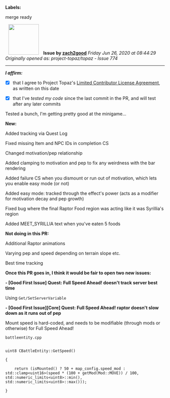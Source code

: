 **Labels:**

merge ready



<a href="https://github.com/zach2good"><img src="https://avatars3.githubusercontent.com/u/1389729?v=4" width="96" height="96" hspace="10"></img></a> **Issue by [zach2good](https://github.com/zach2good)**
_Friday Jun 26, 2020 at 08:44:29_
_Originally opened as: project-topaz/topaz - Issue 774_

----

<!-- place 'x' mark between square [] brackets to affirm: -->
**_I affirm:_**
- [x] that I agree to Project Topaz's [Limited Contributor License Agreement](http://project-topaz.com/blob/release/CONTRIBUTOR_AGREEMENT.md), as written on this date
- [x] that I've _tested my code_ since the last commit in the PR, and will test after any later commits

Tested a bunch, I'm getting pretty good at the minigame...

**New:**
Added tracking via Quest Log
Fixed missing Item and NPC IDs in completion CS
Changed motivation/pep relationship
Added clamping to motivation and pep to fix any weirdness with the bar rendering
Added failure CS when you dismount or run out of motivation, which lets you enable easy mode (or not)
Added easy mode: tracked through the effect's power (acts as a modifier for motivation decay and pep growth)
Fixed bug where the final Raptor Food region was acting like it was Syrillia's region
Added MEET_SYRILLIA text when you've eaten 5 foods

**Not doing in this PR:**
Additional Raptor animations
Varying pep and speed depending on terrain slope etc.
Best time tracking

**Once this PR goes in, I think it would be fair to open two new issues:**
**- [Good First Issue] Quest: Full Speed Ahead! doesn't track server best time**
Using `Get/SetServerVariable`

**- [Good First Issue][Core] Quest: Full Speed Ahead! raptor doesn't slow down as it runs out of pep**
Mount speed is hard-coded, and needs to be modifiable (through mods or otherwise) for Full Speed Ahead!

`battleentity.cpp`
```
uint8 CBattleEntity::GetSpeed()
{
    return (isMounted() ? 50 + map_config.speed_mod : std::clamp<uint16>(speed * (100 + getMod(Mod::MOVE)) / 100, std::numeric_limits<uint8>::min(), std::numeric_limits<uint8>::max()));
}
```
